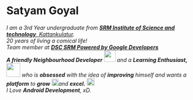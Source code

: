 # Satyam Goyal&nbsp; 


<p>
  <em>
    I am a 3rd Year undergraduate from <a href="https://www.srmist.edu.in/"> <b>SRM Institute of Science and technology</b>, Kattankulatur</a>. <br>
    20 years of living a comical life! <br>
    Team member at <a href="https://dscsrm.com/"> <b>DSC SRM Powered by Google Developers</b></a><br>
    <b>A friendly Neighbourhood Developer</b> <img src="https://github.com/KenMan79sf/KenMan79sf/blob/master/Assets/Developer.gif" width="30px"> and a <b>Learning    Enthusiast,</b>&nbsp;<img src="https://github.com/KenMan79sf/KenMan79sf/blob/master/Assets/Designer.gif" width="36px">  who is <b>obsessed</b>
    with the idea of <b>improving</b> himself and wants a <b>platform</b> to 
    <b>grow</b> <img src="https://github.com/KenMan79sf/KenMan79sf/blob/master/Assets/Rocket.gif" width="18px">and 
    <b>excel.</b> <img src="https://github.com/KenMan79sf/KenMan79sf/blob/master/Assets/Medal.gif" width="20px"> <br>
    I Love <b>Android Development</b>, xD. <br>
  </em>  
</p>

<br>
